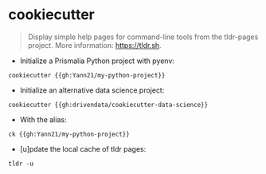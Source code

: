 # cookiecutter

> Display simple help pages for command-line tools from the tldr-pages project.
> More information: <https://tldr.sh>.

- Initialize a Prismalia Python project with pyenv:

`cookiecutter {{gh:Yann21/my-python-project}}`

- Initialize an alternative data science project:

`cookiecutter {{gh:drivendata/cookiecutter-data-science}}`

- With the alias:

`ck {{gh:Yann21/my-python-project}}`

- [u]pdate the local cache of tldr pages:

`tldr -u`

